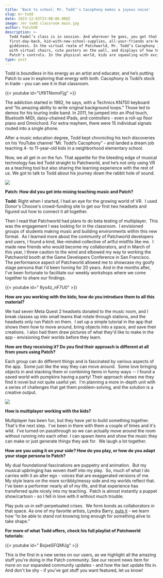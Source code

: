 ```yaml
---
title: 'Back to school: Mr. Todd''s Cacophony makes a joyous noise'
slug: mr-todd
date: 2023-12-03T23:00:00.000Z
image: /mr todd classroom main.jpg
author: PatchXR
description: >-
  Todd Fadel’s class is in session. And wherever he goes, you get that
  first-day-back, kid-with-new-school-supplies, all-your-friends are-here
  giddiness. In the virtual realm of Patchworld, Mr. Todd’s Cacophony is lined
  with virtual chairs, cute posters on the wall, and displays of how to navigate
  Patch’s controls. In the physical world, kids are squealing with excitement.
type: post
---
```


Todd is boundless in his energy as an artist and educator, and he’s putting Patch to use in exploring that energy with both. Cacophony is Todd’s stock in trade - you can see it in that classroom. 

{{< youtube id="Uf8TNxmxFjg" >}}

The addiction started in 1992, he says, with a Technics KN750 keyboard and “its amazing ability to write original background loops.” Those led to demos for his touring indie band. In 2011, he jumped into an iPod touch, Bluetooth MIDI, daisy-chained iPads, and controllers - even a roll-up floor piano and Omnichord. For extra mayhem, there were 15 individual signals routed into a single phone.

After a music education degree, Todd kept chronicling his tech discoveries on his YouTube channel “Mr. Todd’s Cacophony” - and landed a dream job teaching 4- to 11-year-old kids in a neighborhood elementary school. 

Now, we all get in on the fun. That appetite for the bleeding edge of musical technology has led Todd straight to Patchworld, and he’s not only using VR as a teaching tool but also sharing the learning experience with the rest of us. We got to talk to Todd about his journey down the rabbit hole of sound.

![](</mr todd classroom view.jpg>)

**Patch: How did you get into mixing teaching music and Patch?**

**Todd:** Right when I started, I had an eye for the growing world of VR.  I used Donor's Choose's crowd-funding site to get our first two headsets and figured out how to connect it all together. 

Then I read that Patchworld had plans to do beta testing of multiplayer.  This was the engagement I was looking for in the classroom.  I envisioned groups of students making music and building environments within this new format.  As I learned more about the community of Patchworld developers and users, I found a kind, like-minded collective of artful mistfits like me.  I made new friends who would become my collaborators, and in March of this year, I threw caution to the wind and elbowed my way to working the Patchworld booth at the Game Developers Conference in San Francisco.  The performance aspect of Patchworld allowed me to showcase my goofy stage persona that I'd been honing for 20 years. And in the months after, I've been fortunate to facilitate our weekly workshops where we come together to share our findings.  

{{< youtube id=" 8ys4z\_nF7U0" >}}

**How are you working with the kids; how do you introduce them to all this material?**

We had seven Meta Quest 2 headsets donated to the music room, and I break classes up into small teams that rotate through stations, and the headsets only run Patch on them.  I set up a simple tutorial in the app that shows them how to move around, bring objects into a space, and save their creations.  I also had them draw pictures of what they'd like to make in the app - envisioning their worlds before they learn.  

**How are they receiving it? Do you find their approach is different at all from yours using Patch?**

Each group can do different things and is fascinated by various aspects of the app.  Some just like the way they can move around.  Some love bringing objects in and stacking them or combining items in funny ways -- I found a saved world with pumpkins having a party! Their approach shows me they find it novel but not quite useful yet.  I'm planning a more in-depth unit with a series of challenges that get them problem-solving, and the solution is a creative output.

![](</class in session.jpg>)

**How is multiplayer working with the kids?**

Multiplayer has been fun, but they have yet to build something together.  That's the next step.  I've been in there with them a couple of times and it's wild.  I’ve turned on passthrough so we can actually move around the room without running into each other. I can spawn items and show the music they can make or just generate things they ask for.  We laugh a lot together.

**How are you using it on your side? How do you play, or how do you adapt your stage persona to Patch?**

My dual foundational fascinations are puppetry and animation.  But my musical upbringing has woven itself into my play.  So, much of what I do carries with it an alter ego - voices that are exaggerated versions of me.  My style leans on the more scribbly/messy side and my worlds reflect that. I've been a performer nearly all of my life, and that experience has transferred quite nicely into my teaching.  Patch is almost instantly a puppet show/cartoon - so I fell in love with it without much trouble.

Play puts us in self-perpetuated crises.  We form bonds as collaborators in that space. As one of my favorite artists, Lyndra Barry, [puts it](https://thegreatcomicbookheroes.blogspot.com/2013/12/lynda-barrys-two-questions.html) - we learn how “to be able to stand not knowing long enough for something alive to take shape.” 

**For more of what Todd offers, check his full playlist of Patchworld tutorials:**

{{< youtube id=" BojxeSFQMUg" >}}

This is the first in a new series on our users, as we highlight all the amazing stuff you're doing in the Patch community. See our recent news item for more on our expanded community updates - and how the last update fits in. And don't be shy - if you've got stuff you want featured, let us know!
